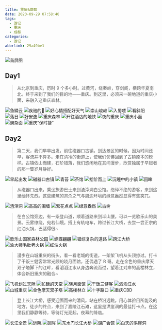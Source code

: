 ```yaml
---
title: 重庆&成都
date: 2023-09-29 07:58:40
tags:
  - 游记
  - 重庆
  - 成都
categories:
  - 游记
abbrlink: 29a49be1
---
```


![首屏图](https://s11.ax1x.com/2024/01/04/piv8k3F.jpg)

<!-- more -->

## Day1

> 从北京到重庆，历时 9 个多小时。过黄河，绕秦岭，穿剑阁，横跨华夏南北。终于来到了我们的目的地——重庆。到这里，必须来一碗地道的重庆小面，来融入这重庆森林。

![鱼鳞云](https://s11.ax1x.com/2024/01/04/piv8F9U.jpg)
![疾驰的🚄](https://s11.ax1x.com/2024/01/04/piv8PhT.jpg)
![好心情搭配好天气](https://s11.ax1x.com/2024/01/04/piv8EjJ.jpg)
![崇山峻岭](https://s11.ax1x.com/2024/01/04/piv8k3F.jpg)
![入蜀喽](https://s11.ax1x.com/2024/01/04/piv8Ac4.jpg)
![看斜阳](https://s11.ax1x.com/2024/01/04/piv8eBR.jpg)
![落日](https://s11.ax1x.com/2024/01/04/piv8Zu9.jpg)
![好安逸](https://s11.ax1x.com/2024/01/04/piv8mH1.jpg)
![重庆森林](https://s11.ax1x.com/2024/01/04/pivGurj.jpg)
![开往酒店的地铁](https://s11.ax1x.com/2024/01/04/pivGKqs.jpg)
![夜的重庆](https://s11.ax1x.com/2024/01/04/pivG1I0.jpg)
![重庆小面](https://s11.ax1x.com/2024/01/04/pivGlaq.jpg)
![豌杂面](https://s11.ax1x.com/2024/01/04/pivGQZn.jpg)
![重庆“保时捷”](https://s11.ax1x.com/2024/01/04/pivGJRU.jpg)

## Day2

> 第二天，我们早早出发，前往磁器口古镇。到达景区的时候，因为时间还早，客流并不算多。走在清冷的街道上，使我们仿佛回到了古镇原本的模样。古镇依山而建，石阶错落，我们悠闲地在其间漫步，欣赏独属于早起者的那一瞥岁月静好。

![早起出发](https://s11.ax1x.com/2024/01/04/pivGGGT.jpg)
![磁器口古镇](https://s11.ax1x.com/2024/01/04/pivG8iV.jpg)
![青苔](https://s11.ax1x.com/2024/01/05/pixuTIS.jpg)
![茶馆](https://s11.ax1x.com/2024/01/05/pixubGQ.jpg)
![拾阶而上](https://s11.ax1x.com/2024/01/05/pixuq2j.jpg)
![沉睡中的小镇](https://s11.ax1x.com/2024/01/05/pixuIVf.jpg)
![回眸](https://s11.ax1x.com/2024/01/05/pixuoa8.jpg)

> 从磁器口出来，乘坐旅游巴士来到渣滓洞白公馆。络绎不绝的游客，来到这里缅怀先烈。这些建筑的肃杀之气与周边环境的绿意盎然显得有些突兀。

![渣滓洞](https://s11.ax1x.com/2024/01/05/pixuHPg.jpg)
![高高的围墙](https://s11.ax1x.com/2024/01/05/pixuLxs.jpg)
![繁花点点](https://s11.ax1x.com/2024/01/05/pixuXMn.jpg)
![绿意盎然](https://s11.ax1x.com/2024/01/05/pixKOYD.jpg)
![古树](https://s11.ax1x.com/2024/01/05/pixKHw6.jpg)

> 在白公馆旁边，有一条登山道，顺着道路来到半山腰，可以一览歌乐山的美景。云雾缭绕，宛若仙境。搭上有轨电车，跨过长江大桥，去尝一尝正宗的红油火锅，巴适得很~

![歌乐山国家森林公园](https://s11.ax1x.com/2024/01/05/pixK7ex.jpg)
![蝴蝶翩翩](https://s11.ax1x.com/2024/01/05/pixKLFO.jpg)
![错综复杂的道路](https://s11.ax1x.com/2024/01/05/pixKIyR.jpg)
![跨江大桥](https://s11.ax1x.com/2024/01/05/pixKoO1.jpg)
![渝大狮毛肚老火锅](https://s11.ax1x.com/2024/01/05/pixKXfe.jpg)
![红油火锅](https://s11.ax1x.com/2024/01/05/pixKbTK.jpg)

> 漫步在山城重庆的街头，看一看老城的街道，一架架飞机从头顶掠过。打卡了干饭三健客常常光顾的晓月面馆，还偶遇了 R 哥。走在金色的重庆摩天双子塔脚下的江畔，看滔滔江水从身边奔流而过，望着江对岸的高楼林立，体会新旧重庆的融合~

![飞机划过天际](https://s11.ax1x.com/2024/01/08/pFSUiS1.jpg)
![忙碌的天空](https://s11.ax1x.com/2024/01/08/pFSUFQx.jpg)
![晓月面馆](https://s11.ax1x.com/2024/01/08/pFSUZwD.jpg)
![干饭三健客](https://s11.ax1x.com/2024/01/08/pFSUnFH.jpg)
![滔滔江水](https://s11.ax1x.com/2024/01/08/pFSUky6.jpg)
![山城重庆](https://s11.ax1x.com/2024/01/08/pFSUAOK.jpg)
![金色摩天双子塔](https://s11.ax1x.com/2024/01/08/pFSUVeO.jpg)
![高楼林立](https://s11.ax1x.com/2024/01/08/pFSUeTe.jpg)
![十字路口](https://s11.ax1x.com/2024/01/08/pFSUwpn.jpg)
![重庆CBD](https://s11.ax1x.com/2024/01/08/pFSU0lq.jpg)

> 登上长江大桥，感受迎面而来的清风。站在桥沿远眺，用心体验目所能及的地方。徒步的终点，来到了嘉陵江石滩，这里是洪崖洞的最佳打卡点。在这里我们静静等待，等待灯光亮起，夜幕的降临。

![长江全景](https://s11.ax1x.com/2024/01/08/pFSUDXV.jpg)
![远眺](https://s11.ax1x.com/2024/01/08/pFSUB60.jpg)
![回眸](https://s11.ax1x.com/2024/01/08/pFSUgk4.jpg)
![东水门长江大桥](https://s11.ax1x.com/2024/01/08/pFSUsmT.jpg)
![湖广会馆](https://s11.ax1x.com/2024/01/08/pFSUy0U.jpg)
![白天的洪崖洞](https://s11.ax1x.com/2024/01/08/pFSU67F.jpg)
